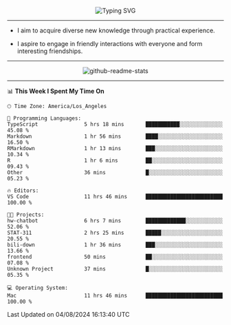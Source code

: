 <p align="center">
  <img src="https://readme-typing-svg.demolab.com?font=Fira+Code&weight=500&size=32&duration=2500&pause=1600&center=true&vCenter=true&random=false&width=1024&height=64&lines=Hi+there+%F0%9F%91%8B;I'm+delighted+you+could+make+it+here+%F0%9F%8E%89;I'm+Harry%2C+a+college+student+still+finding+my+way" alt="Typing SVG" />
</p>


---


- I aim to acquire diverse new knowledge through practical experience.

- I aspire to engage in friendly interactions with everyone and form interesting friendships.


---


<p align="center">
  <img src="https://github-readme-stats.vercel.app/api?username=Harry-Jing&show_icons=true" alt="github-readme-stats"/>
</p>


---

<!--START_SECTION:waka-->
📊 **This Week I Spent My Time On** 

```text
🕑︎ Time Zone: America/Los_Angeles

💬 Programming Languages: 
TypeScript               5 hrs 18 mins       ███████████░░░░░░░░░░░░░░   45.08 % 
Markdown                 1 hr 56 mins        ████░░░░░░░░░░░░░░░░░░░░░   16.50 % 
RMarkdown                1 hr 13 mins        ███░░░░░░░░░░░░░░░░░░░░░░   10.34 % 
R                        1 hr 6 mins         ██░░░░░░░░░░░░░░░░░░░░░░░   09.43 % 
Other                    36 mins             █░░░░░░░░░░░░░░░░░░░░░░░░   05.23 % 

🔥 Editors: 
VS Code                  11 hrs 46 mins      █████████████████████████   100.00 % 

🐱‍💻 Projects: 
hw-chatbot               6 hrs 7 mins        █████████████░░░░░░░░░░░░   52.06 % 
STAT-311                 2 hrs 25 mins       █████░░░░░░░░░░░░░░░░░░░░   20.55 % 
bili-down                1 hr 36 mins        ███░░░░░░░░░░░░░░░░░░░░░░   13.66 % 
frontend                 50 mins             ██░░░░░░░░░░░░░░░░░░░░░░░   07.08 % 
Unknown Project          37 mins             █░░░░░░░░░░░░░░░░░░░░░░░░   05.35 % 

💻 Operating System: 
Mac                      11 hrs 46 mins      █████████████████████████   100.00 % 
```


 Last Updated on 04/08/2024 16:13:40 UTC
<!--END_SECTION:waka-->
